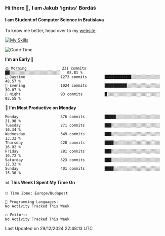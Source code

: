 ### Hi there 👋, I am Jakub 'igniss' Bordáš

#### I am Student of Computer Science in Bratislava
To know me better, head over to my [website](https://bordas.sk).

[![My Skills](https://skillicons.dev/icons?i=js,html,css,figma,svelte,java,kotlin,python,postgresql,typescript,nest,nodejs)](https://bordas.sk)


<!--START_SECTION:waka-->
![Code Time](http://img.shields.io/badge/Code%20Time-1%2C612%20hrs%2033%20mins-blue)

**I'm an Early 🐤** 

```text
🌞 Morning                231 commits         ██░░░░░░░░░░░░░░░░░░░░░░░   08.81 % 
🌆 Daytime                1273 commits        ████████████░░░░░░░░░░░░░   48.57 % 
🌃 Evening                1024 commits        ██████████░░░░░░░░░░░░░░░   39.07 % 
🌙 Night                  93 commits          █░░░░░░░░░░░░░░░░░░░░░░░░   03.55 % 
```
📅 **I'm Most Productive on Monday** 

```text
Monday                   576 commits         █████░░░░░░░░░░░░░░░░░░░░   21.98 % 
Tuesday                  271 commits         ███░░░░░░░░░░░░░░░░░░░░░░   10.34 % 
Wednesday                349 commits         ███░░░░░░░░░░░░░░░░░░░░░░   13.32 % 
Thursday                 420 commits         ████░░░░░░░░░░░░░░░░░░░░░   16.02 % 
Friday                   281 commits         ███░░░░░░░░░░░░░░░░░░░░░░   10.72 % 
Saturday                 323 commits         ███░░░░░░░░░░░░░░░░░░░░░░   12.32 % 
Sunday                   401 commits         ████░░░░░░░░░░░░░░░░░░░░░   15.30 % 
```


📊 **This Week I Spent My Time On** 

```text
🕑︎ Time Zone: Europe/Budapest

💬 Programming Languages: 
No Activity Tracked This Week

🔥 Editors: 
No Activity Tracked This Week
```


 Last Updated on 29/12/2024 22:48:13 UTC
<!--END_SECTION:waka-->
